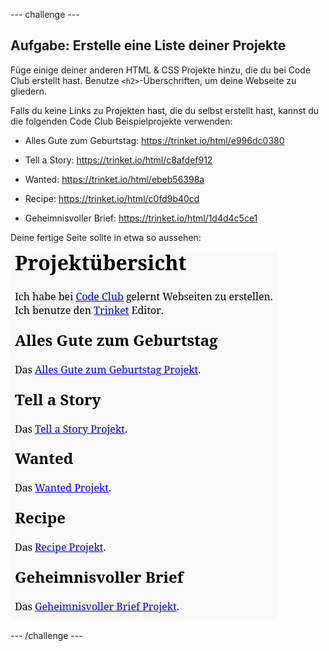 \--- challenge \---

## Aufgabe: Erstelle eine Liste deiner Projekte

Füge einige deiner anderen HTML & CSS Projekte hinzu, die du bei Code Club erstellt hast. Benutze `<h2>`-Überschriften, um deine Webseite zu gliedern.

Falls du keine Links zu Projekten hast, die du selbst erstellt hast, kannst du die folgenden Code Club Beispielprojekte verwenden:

+ Alles Gute zum Geburtstag: <https://trinket.io/html/e996dc0380>

+ Tell a Story: <https://trinket.io/html/c8afdef912>

+ Wanted: <https://trinket.io/html/ebeb56398a>

+ Recipe: <https://trinket.io/html/c0fd9b40cd>

+ Geheimnisvoller Brief: <https://trinket.io/html/1d4d4c5ce1>

Deine fertige Seite sollte in etwa so aussehen:

![Screenshot](images/showcase-h2-projects.png)

\--- /challenge \---